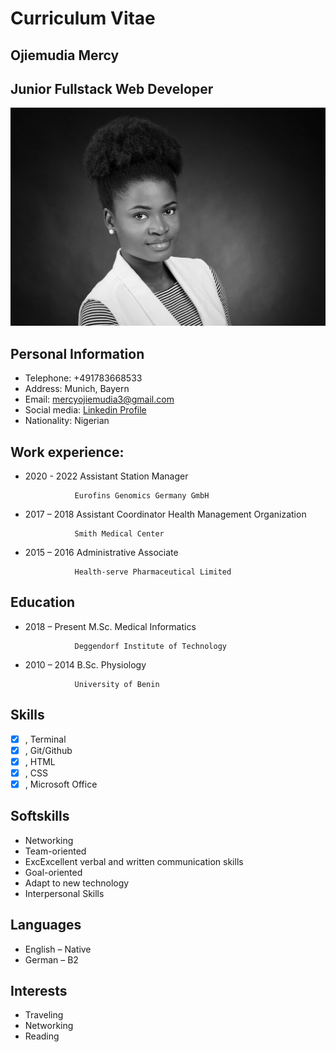 # Curriculum Vitae
## Ojiemudia Mercy 
## Junior Fullstack Web Developer

![Profile photo](image/9175sw-web.JPG)

## Personal Information
* Telephone: +491783668533
* Address: Munich, Bayern
* Email: mercyojiemudia3@gmail.com
* Social media: [Linkedin Profile](https://www.linkedin.com/in/mercy-ojiemudia-034656197/)
* Nationality: Nigerian

## Work experience: 
* 2020 - 2022    Assistant Station Manager 


                 Eurofins Genomics Germany GmbH


* 2017 – 2018    Assistant Coordinator Health Management Organization 


                 Smith Medical Center


* 2015 – 2016    Administrative Associate


                 Health-serve Pharmaceutical Limited

## Education
* 2018 – Present M.Sc. Medical Informatics 

                 Deggendorf Institute of Technology


* 2010 – 2014    B.Sc. Physiology 

                 University of Benin

## Skills
- [x] ,  Terminal
- [x] ,  Git/Github
- [x] ,  HTML
- [x] ,  CSS
- [x] ,  Microsoft Office

## Softskills
* Networking 
* Team-oriented
* ExcExcellent verbal and written communication skills
* Goal-oriented
* Adapt to new technology
* Interpersonal Skills

## Languages 
* English – Native
* German – B2

## Interests 
* Traveling 
* Networking  
* Reading
